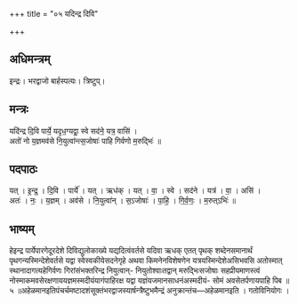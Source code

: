 +++
title = "०५ यदिन्द्र दिवि"

+++
## अधिमन्त्रम्
इन्द्रः। भरद्वाजो बार्हस्पत्यः। त्रिष्टुप्।

## मन्त्रः
यदि॑न्द्र दि॒वि पार्ये॒ यदृध॒ग्यद्वा॒ स्वे सद॑ने॒ यत्र॒ वासि॑ ।  
अतो॑ नो य॒ज्ञमव॑से नि॒युत्वा॑न्त्स॒जोषाः॑ पाहि गिर्वणो म॒रुद्भिः॑ ॥

## पदपाठः
यत् । इ॒न्द्र॒ । दि॒वि । पार्ये॑ । यत् । ऋध॑क् । यत् । वा॒ । स्वे । सद॑ने । यत्र॑ । वा॒ । असि॑ ।  
अतः॑ । नः॒ । य॒ज्ञम् । अव॑से । नि॒युत्वा॑न् । स॒ऽजोषाः॑ । पा॒हि॒ । गि॒र्व॒णः॒ । म॒रुत्ऽभिः॑ ॥

## भाष्यम्
हेइन्द्र पार्येपारगेदूरदेशे दिविद्युलोकाख्ये यद्यदित्वंवर्तसे यदिवा ऋधक् एतत् पृथक् शब्देनसमानार्थं पृथगन्यस्मिन्देशेवर्तसे यद्वा स्वेस्वकीयेसदनेगृहे अथवा किमनेनविशेषणेन यत्रयस्मिन्देशेअसिभवसि अतोस्मात् स्थानादागत्यहेगिर्वणः गिरांसंभक्तरिन्द्र नियुत्वान्- नियुतोश्वाःतद्वान् मरुद्भिःसजोषाः सहप्रीयमाणस्त्वं नोस्माकमवसेरक्षणाययज्ञमस्मदीयंयागंपाहिरक्ष यद्वा यज्ञंयजमानसाधनंअस्मदीयं- सोमं अवसेतर्पणायपाहि पिब ॥ ५ ॥अहेळमानइतिपंचर्चमष्टादशंसूक्तंभरद्वाजस्यार्षन्त्रैष्टुभमैन्द्रं अनुक्रान्तंच—अहेळमानइति । गतोविनियोगः ।